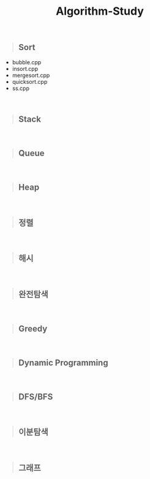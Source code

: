 <h1 align = "center">Algorithm-Study</h1>
<br>

> ## Sort
<ul>
  <li>bubble.cpp</li>
  <li>insort.cpp</li>
  <li>mergesort.cpp</li>
  <li>quicksort.cpp</li>
  <li>ss.cpp</li>
</ul>
<br>

> ## Stack
<br>

> ## Queue
<br>

> ## Heap
<br>

> ## 정렬
<br>

> ## 해시
<br>

> ## 완전탐색
<br>

> ## Greedy
<br>

> ## Dynamic Programming
<br>

> ## DFS/BFS
<br>

> ## 이분탐색
<br>

> ## 그래프
<br>

